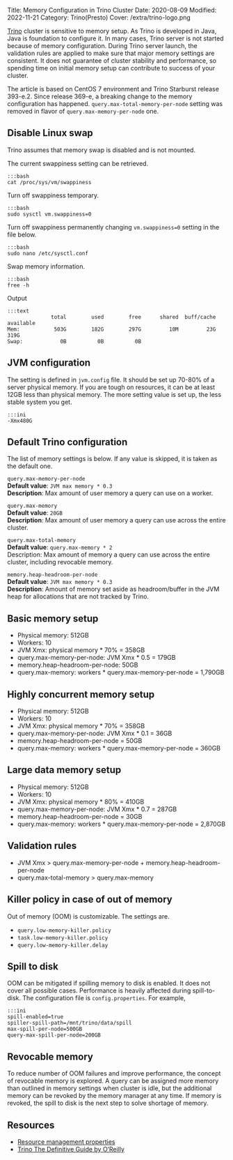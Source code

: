 Title: Memory Configuration in Trino Cluster
Date: 2020-08-09
Modified: 2022-11-21
Category: Trino(Presto)
Cover: /extra/trino-logo.png

[Trino](https://trino.io/) cluster is sensitive to memory setup. As Trino is developed in Java, Java is foundation to configure it. In many cases, Trino server is not started because of memory configuration. During Trino server launch, the validation rules are applied to make sure that major memory settings are consistent. It does not guarantee of cluster stability and performance, so spending time on initial memory setup can contribute to success of your cluster.

The article is based on CentOS 7 environment and Trino Starburst release 393-e.2. Since release 369-e, a breaking change to the memory configuration has happened. `query.max-total-memory-per-node` setting was removed in flavor of `query.max-memory-per-node` one. 

## Disable Linux swap

Trino assumes that memory swap is disabled and is not mounted.

The current swappiness setting can be retrieved.

    :::bash
    cat /proc/sys/vm/swappiness

Turn off swappiness temporary.

    :::bash
    sudo sysctl vm.swappiness=0

Turn off swappiness permanently changing `vm.swappiness=0` setting in the file below.

    :::bash
    sudo nano /etc/sysctl.conf

Swap memory information.

    :::bash
    free -h

Output

    :::text
                  total        used        free      shared  buff/cache   available
    Mem:           503G        182G        297G         10M         23G        319G
    Swap:            0B          0B          0B

## JVM configuration

The setting is defined in `jvm.config` file. It should be set up 70-80% of a server physical memory. If you are tough on resources, it can be at least 12GB less than physical memory. The more setting value is set up, the less stable system you get.

    :::ini
    -Xmx480G

## Default Trino configuration

The list of memory settings is below. If any value is skipped, it is taken as the default one.

`query.max-memory-per-node`<br>
**Default value**: `JVM max memory * 0.3`<br>
**Description**: Max amount of user memory a query can use on a worker.

`query.max-memory`<br>
**Default value**: `20GB`<br>
**Description**: Max amount of user memory a query can use across the entire cluster.

`query.max-total-memory`<br>
**Default value**: `query.max-memory * 2`<br>
Description: Max amount of memory a query can use across the entire cluster, including revocable memory.

`memory.heap-headroom-per-node`<br>
**Default value**: `JVM max memory * 0.3`<br>
**Description**: Amount of memory set aside as headroom/buffer in the JVM heap for allocations that are not tracked by Trino.

## Basic memory setup
* Physical memory: 512GB
* Workers: 10
* JVM Xmx: physical memory * 70% = 358GB
* query.max-memory-per-node: JVM Xmx * 0.5 = 179GB
* memory.heap-headroom-per-node: 50GB
* query.max-memory: workers * query.max-memory-per-node = 1,790GB

## Highly concurrent memory setup
* Physical memory: 512GB
* Workers: 10
* JVM Xmx: physical memory * 70% = 358GB
* query.max-memory-per-node: JVM Xmx * 0.1 = 36GB
* memory.heap-headroom-per-node = 50GB
* query.max-memory: workers * query.max-memory-per-node = 360GB

## Large data memory setup
* Physical memory: 512GB
* Workers: 10
* JVM Xmx: physical memory * 80% = 410GB
* query.max-memory-per-node: JVM Xmx * 0.7 = 287GB
* memory.heap-headroom-per-node = 30GB
* query.max-memory: workers * query.max-memory-per-node = 2,870GB

## Validation rules
* JVM Xmx > query.max-memory-per-node + memory.heap-headroom-per-node
* query.max-total-memory > query.max-memory

## Killer policy in case of out of memory
Out of memory (OOM) is customizable. The settings are.

* `query.low-memory-killer.policy`
* `task.low-memory-killer.policy`
* `query.low-memory-killer.delay`

## Spill to disk
OOM can be mitigated if spilling memory to disk is enabled. It does not cover all possible cases. Performance is heavily affected during spill-to-disk. The configuration file is `config.properties`. For example,

    :::ini
    spill-enabled=true
    spiller-spill-path=/mnt/trino/data/spill
    max-spill-per-node=500GB
    query-max-spill-per-node=200GB

## Revocable memory

To reduce number of OOM failures and improve performance, the concept of revocable memory is explored. A query can be assigned more memory than outlined in memory settings when cluster is idle, but the additional memory can be revoked by the memory manager at any time. If memory is revoked, the spill to disk is the next step to solve shortage of memory.

## Resources

* [Resource management properties](https://docs.starburst.io/latest/admin/properties-resource-management.html)
* [Trino The Definitive Guide by O’Reilly](https://www.starburst.io/info/oreilly-trino-guide/)
